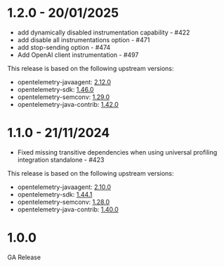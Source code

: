# 1.2.0 - 20/01/2025
* add dynamically disabled instrumentation capability - #422
* add disable all instrumentations option - #471
* add stop-sending option - #474
* Add OpenAI client instrumentation - #497

This release is based on the following upstream versions:

* opentelemetry-javaagent: [2.12.0](https://github.com/open-telemetry/opentelemetry-java-instrumentation/releases/tag/v2.12.0)
* opentelemetry-sdk: [1.46.0](https://github.com/open-telemetry/opentelemetry-java/releases/tag/v1.46.0)
* opentelemetry-semconv: [1.29.0](https://github.com/open-telemetry/semantic-conventions-java/releases/tag/v1.29.0)
* opentelemetry-java-contrib: [1.42.0](https://github.com/open-telemetry/opentelemetry-java-contrib/releases/tag/v1.42.0)
# 1.1.0 - 21/11/2024
* Fixed missing transitive dependencies when using universal profiling integration standalone - #423

This release is based on the following upstream versions:

* opentelemetry-javaagent: [2.10.0](https://github.com/open-telemetry/opentelemetry-java-instrumentation/releases/tag/v2.10.0)
* opentelemetry-sdk: [1.44.1](https://github.com/open-telemetry/opentelemetry-java/releases/tag/v1.44.1)
* opentelemetry-semconv: [1.28.0](https://github.com/open-telemetry/semantic-conventions-java/releases/tag/v1.28.0)
* opentelemetry-java-contrib: [1.40.0](https://github.com/open-telemetry/opentelemetry-java-contrib/releases/tag/v1.40.0)
# 1.0.0
GA Release
